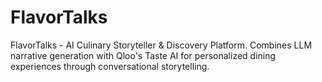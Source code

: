 # FlavorTalks
FlavorTalks - AI Culinary Storyteller &amp; Discovery Platform. Combines LLM narrative generation with Qloo's Taste AI for personalized dining experiences through conversational storytelling.
